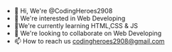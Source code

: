 - 👋 Hi, We're @CodingHeroes2908
- 👀 We're interested in Web Developing
- 🌱We're currently learning HTML,CSS & JS
- 💞️ We're looking to collaborate on Web Developing
- 📫 How to reach us codingheroes2908@gmail.com

<!---
CodingHeroes2908/CodingHeroes2908 is a ✨ special ✨ repository because its `README.md` (this file) appears on your GitHub profile.
You can click the Preview link to take a look at your changes.
--->
